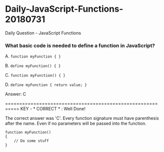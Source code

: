 # Daily-JavaScript-Functions-20180731
Daily Question - JavaScript Functions

### What basic code is needed to define a function in JavaScript?
A. ```function myFunction { }```

B. ```define myFunction() { }```

C. ```function myFunction() { }```

D. ```define myFunction { return value; }```





Answer: C

===========================================================
KEY - * CORRECT * : Well Done!

The correct answer was 'C'. Every function signature must have parenthesis after the name.
Even if no parameters will be passed into the function.

```
function myFunction()
{
	// Do some stuff
}
```